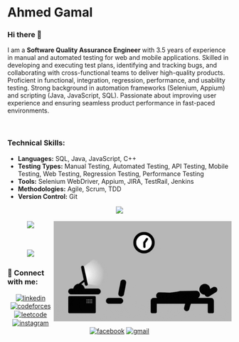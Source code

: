 # Ahmed Gamal

### Hi there 👋
I am a **Software Quality Assurance Engineer** with 3.5 years of experience in manual and automated testing for web and mobile applications. Skilled in developing and executing test plans, identifying and tracking bugs, and collaborating with cross-functional teams to deliver high-quality products. Proficient in functional, integration, regression, performance, and usability testing. Strong background in automation frameworks (Selenium, Appium) and scripting (Java, JavaScript, SQL). Passionate about improving user experience and ensuring seamless product performance in fast-paced environments.

<br />

### Technical Skills:
- **Languages:** SQL, Java, JavaScript, C++
- **Testing Types:** Manual Testing, Automated Testing, API Testing, Mobile Testing, Web Testing, Regression Testing, Performance Testing
- **Tools:** Selenium WebDriver, Appium, JIRA, TestRail, Jenkins
- **Methodologies:** Agile, Scrum, TDD
- **Version Control:** Git

<p align="center">
   <img src="https://capsule-render.vercel.app/api?type=rect&color=gradient&height=1" width="620">
</p>

<p align="center">
   <img width="400" src="https://i2.wp.com/allhtaccess.info/wp-content/uploads/2018/03/programming.gif?fit=1281%2C716&ssl=1" />
   <img src="https://github.com/lucasrmagalhaes/lucasrmagalhaes/blob/master/assets/days.gif" title="day++" width="400" align="right" alt="Routine">
</p>

<br/>

<p align="center">
   <img src="https://capsule-render.vercel.app/api?type=rect&color=gradient&height=1" width="620">
</p>

<h3 align="left">🤝 Connect with me:</h3>
<p align="center">
  <a href="https://www.linkedin.com/in/ahmed-gamal-199a161a4" target="blank"><img align="center" src="https://raw.githubusercontent.com/rahuldkjain/github-profile-readme-generator/master/src/images/icons/Social/linked-in-alt.svg" alt="linkedin" height="25" width="40" /></a>
  <a href="https://codeforces.com/profile/ahmed.gamal007" target="blank"><img align="center" src="https://raw.githubusercontent.com/rahuldkjain/github-profile-readme-generator/master/src/images/icons/Social/codeforces.svg" alt="codeforces" height="40" width="40" /></a>
  <a href="https://leetcode.com/Fx_Jimmy/" target="blank"><img align="center" src="https://raw.githubusercontent.com/rahuldkjain/github-profile-readme-generator/master/src/images/icons/Social/leet-code.svg" alt="leetcode" height="30" width="40" /></a>
  <a href="https://www.instagram.com/jimmy_ag7/" target="blank"><img align="center" src="https://www.svgrepo.com/show/343562/instagram-social-media-network-communication-interaction-connection.svg" alt="instagram" height="40" width="30" /></a>
  <a href="https://www.facebook.com/profile.php?id=100006540690109" target="blank"><img align="center" src="https://www.svgrepo.com/show/475647/facebook-color.svg" alt="facebook" height="30" width="40" /></a>
  <a href="mailto:aahmedgamal7100@gmail.com" target="blank"><img align="center" src="https://www.svgrepo.com/show/452213/gmail.svg" alt="gmail" height="30" width="40" /></a>
</p>
